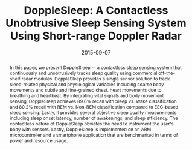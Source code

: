 ---
abstract: |-
  In this paper, we present DoppleSleep -- a contactless sleep sensing system that continuously and unobtrusively tracks sleep quality using commercial off-the-shelf radar modules. DoppleSleep provides a single sensor solution to track sleep-related physical and physiological variables including coarse body movements and subtle and fine-grained chest, heart movements due to breathing and heartbeat. By integrating vital signals and body movement sensing, DoppleSleep achieves 89.6% recall with Sleep vs. Wake classification and 80.2% recall with REM vs. Non-REM classification compared to EEG-based sleep sensing. Lastly, it provides several objective sleep quality measurements including sleep onset latency, number of awakenings, and sleep efficiency. The contactless nature of DoppleSleep obviates the need to instrument the user's body with sensors. Lastly, DoppleSleep is implemented on an ARM microcontroller and a smartphone application that are benchmarked in terms of power and resource usage.
authors:
- Tauhidur Rahman
- Alexander T. Adams
- Ruth Vinisha Ravichandran
- Mi Zhang
- patel
- Julie A. Kientz
- Tanzeem Choudhury
award: 'Honorable Mention Award'
bibtex: |-
  @inproceedings{Rahman:2015:DCU:2750858.2804280,
   author = {Rahman, Tauhidur and Adams, Alexander T. and Ravichandran, Ruth Vinisha and Zhang, Mi and Patel, Shwetak N. and Kientz, Julie A. and Choudhury, Tanzeem},
   title = {DoppleSleep: A Contactless Unobtrusive Sleep Sensing System Using Short-range Doppler Radar},
   booktitle = {Proceedings of the 2015 ACM International Joint Conference on Pervasive and Ubiquitous Computing},
   series = {UbiComp '15},
   year = {2015},
   isbn = {978-1-4503-3574-4},
   location = {Osaka, Japan},
   pages = {39--50},
   numpages = {12},
   url = {http://doi.acm.org/10.1145/2750858.2804280},
   doi = {10.1145/2750858.2804280},
   acmid = {2804280},
   publisher = {ACM},
   address = {New York, NY, USA},
   keywords = {Doppler radar, algorithm, sleep sensing, vital sign monitoring},
  }
caption: ''
citation: |-
  Tauhidur Rahman, Alexander T. Adams, Ruth Vinisha Ravichandran, Mi Zhang, Shwetak N. Patel, Julie A. Kientz, and Tanzeem Choudhury. 2015. DoppleSleep: a contactless unobtrusive sleep sensing system using short-range Doppler radar.  In Proceedings of the 2015 ACM International Joint Conference on Pervasive and Ubiquitous Computing (UbiComp '15). ACM, New York, NY, USA,  39-50. DOI: http://dx.doi.org/10.1145/2750858.2804280
conference: ACM International Joint Conference on Pervasive and Ubiquitous Computing
  (UbiComp), 2015
date: '2015-09-07'
image: /images/pubs/dopple_sleep.png
pdf: /pdfs/dopplesleep.pdf
thumbnail: /images/pubs/dopple_sleep.png
title: 'DoppleSleep: A Contactless Unobtrusive Sleep Sensing System Using Short-range
  Doppler Radar'
video: ''
video_embed: ''
---